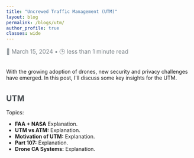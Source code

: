 ```yaml
---
title: "Uncrewed Traffic Management (UTM)"
layout: blog
permalink: /blogs/utm/
author_profile: true
classes: wide
---
```


<style>
.page__title {
    color: #494e52 !important;
    font-weight: bold;
    font-size: 2.5em;
}

.page__content {
    font-size: 1.2em;
    color: #494e52;
    line-height: 1.7;
}

.blog-date {
    font-size: 1.1em;
    color: #7a8288;
    margin-bottom: 1.5em;
}

.blog-section {
    margin-bottom: 2.5em;
}

.blog-section-title {
    font-size: 1.5em;
    font-weight: bold;
    margin-bottom: 0.8em;
    color: #494e52;
}

.blog-image {
    text-align: center;
    margin: 1.5em 0;
}

.read-time {
    font-size: 1.1em;
    color: #7a8288; 
    margin-top: 1em;
    margin-bottom: 2em;
}

.read-time-icon {
    margin-right: 0.2em;
}
</style>

<div class="read-time">
    <span>📅 March 15, 2024</span> • <span>🕒 less than 1 minute read</span>
</div>

<div class="blog-section">
    <p>With the growing adoption of drones, new security and privacy challenges have emerged. In this post, I'll discuss some key insights for the UTM.</p>
</div>

<div class="blog-section">
    <div class="blog-section-title">UTM</div>
    <p>Topics:</p>
    <ul>
        <li><strong>FAA + NASA</strong> Explanation.</li>
        <li><strong>UTM vs ATM:</strong> Explanation.</li>
        <li><strong>Motivation of UTM:</strong> Explanation.</li>
        <li><strong>Part 107:</strong> Explanation.</li>
        <li><strong>Drone CA Systems:</strong> Explanation.</li>
    </ul>
</div>